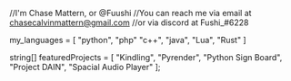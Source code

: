 //I'm Chase Mattern, or @Fuushi
//You can reach me via email at chasecalvinmattern@gmail.com
//or via discord at Fushi_#6228

my_languages = [
    "python",
    "php"
    "c++",
    "java",
    "Lua",
    "Rust"
]

string[] featuredProjects = [
    "Kindling",
    "Pyrender",
    "Python Sign Board",
    "Project DAIN",
    "Spacial Audio Player"
];
